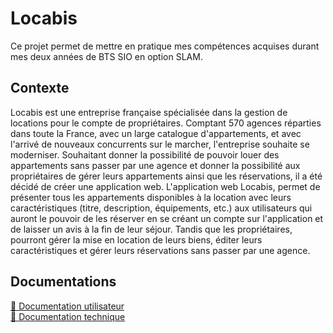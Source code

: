 # Locabis

Ce projet permet de mettre en pratique mes compétences acquises durant mes deux années de BTS SIO en option SLAM.

## Contexte

Locabis est une entreprise française spécialisée dans la gestion de locations pour le compte de propriétaires. Comptant 570 agences réparties dans toute la France, avec un large catalogue d'appartements, et avec l'arrivé de nouveaux concurrents sur le marcher, l'entreprise souhaite se moderniser. Souhaitant donner la possibilité de pouvoir louer des appartements sans passer par une agence et donner la possibilité aux propriétaires de gérer leurs appartements ainsi que les réservations, il a été décidé de créer une application web. L'application web Locabis, permet de présenter tous les appartements disponibles à la location avec leurs caractéristiques (titre, description, équipements, etc.) aux utilisateurs qui auront le pouvoir de les réserver en se créant un compte sur l'application et de laisser un avis à la fin de leur séjour. Tandis que les propriétaires, pourront gérer la mise en location de leurs biens, éditer leurs caractéristiques et gérer leurs réservations sans passer par une agence.


## Documentations
<a href="https://woozy-racer-36c.notion.site/Documentation-utilisateur-b8da7dacb2014ee984c014ce1a75a5bc" target="_blank">🧭 Documentation utilisateur</a>
<br/>
<a href="https://woozy-racer-36c.notion.site/Documentation-technique-481da60316e447b8822f1de06fc0d015" target="_blank">🧰 Documentation technique</a>



